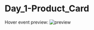 # Day_1-Product_Card
Hover event preview:
![preview](https://user-images.githubusercontent.com/44753130/182731993-e382e6de-7c22-4744-860f-9ee199afa67c.png)
